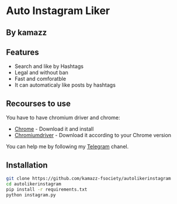# Auto Instagram Liker
## By kamazz



## Features

- Search and like by Hashtags
- Legal and without ban
- Fast and comforatble
- It can automaticaly like posts by hashtags

## Recourses to use

You have to have chromium driver and chrome:

- [Chrome](https://www.google.com/aclk?sa=l&ai=DChcSEwi10srY_dj0AhW9bW8EHULSBOkYABABGgJqZg&ei=SyazYZ_7CdGpqtsP6c6muAQ&sig=AOD64_0xntk5lJYAOMGUvyGPw_upgySs3A&q=&sqi=2&ved=2ahUKEwjfzMHY_dj0AhXRlGoFHWmnCUcQqyQoAHoECAMQBQ&adurl=) - Download it and install
- [Chromiumdriver](https://chromedriver.chromium.org/downloads) - Download it according to your Chrome version

You can help me by following my [Telegram](https://t.me/Bad_Decision) chanel.

## Installation



```sh
git clone https://github.com/kamazz-fsociety/autolikerinstagram
cd autolikerinstagram
pip install -r requirements.txt
python instagram.py
```
